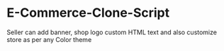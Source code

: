 # E-Commerce-Clone-Script
Seller can add banner, shop logo custom HTML text and also customize store as per any Color theme
